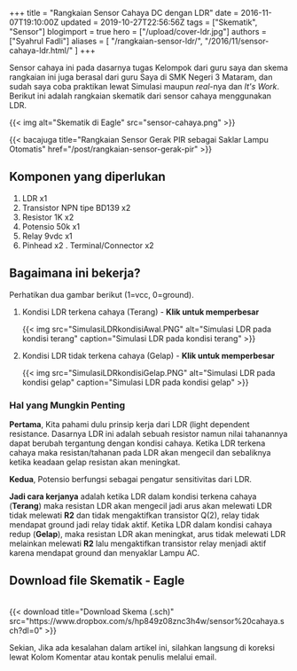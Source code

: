 +++
title = "Rangkaian Sensor Cahaya DC dengan LDR"
date = 2016-11-07T19:10:00Z
updated = 2019-10-27T22:56:56Z
tags = ["Skematik", "Sensor"]
blogimport = true 
hero = ["/upload/cover-ldr.jpg"]
authors = ["Syahrul Fadli"]
aliases = [
    "/rangkaian-sensor-ldr/",
    "/2016/11/sensor-cahaya-ldr.html/"
]
+++

Sensor cahaya ini pada dasarnya tugas Kelompok dari guru saya dan skema rangkaian ini juga berasal dari guru Saya di SMK Negeri 3 Mataram, dan sudah saya coba praktikan lewat Simulasi maupun <i>real</i>-nya dan <i>It's Work</i>. Berikut ini adalah rangkaian skematik dari sensor cahaya menggunakan LDR.

{{< img alt="Skematik di Eagle" src="sensor-cahaya.png" >}}

{{< bacajuga title="Rangkaian Sensor Gerak PIR sebagai Saklar Lampu Otomatis" href="/post/rangkaian-sensor-gerak-pir" >}}

## Komponen yang diperlukan
1. LDR x1
2. Transistor NPN tipe BD139 x2
3. Resistor 1K x2
4. Potensio 50k x1
5. Relay 9vdc x1
6. Pinhead x2
. Terminal/Connector x2

## Bagaimana ini bekerja?
Perhatikan dua gambar berikut (1=vcc, 0=ground).
1. Kondisi LDR terkena cahaya (Terang) - **Klik untuk memperbesar**
	
	{{< img src="SimulasiLDRkondisiAwal.PNG" alt="Simulasi LDR pada kondisi terang" caption="Simulasi LDR pada kondisi terang" >}}

2. Kondisi LDR tidak terkena cahaya (Gelap) - **Klik untuk memperbesar**
	
	{{< img src="SimulasiLDRkondisiGelap.PNG" alt="Simulasi LDR pada kondisi gelap" caption="Simulasi LDR pada kondisi gelap" >}}

### Hal yang Mungkin Penting
**Pertama**, Kita pahami dulu prinsip kerja dari LDR (light dependent resistance. Dasarnya LDR ini adalah sebuah resistor namun nilai tahanannya dapat berubah tergantung dengan kondisi cahaya. Ketika LDR terkena cahaya maka resistan/tahanan pada LDR akan mengecil dan sebaliknya ketika keadaan gelap resistan akan meningkat.

**Kedua**, Potensio berfungsi sebagai pengatur sensitivitas dari LDR.

**Jadi cara kerjanya** adalah ketika LDR dalam kondisi terkena cahaya (**Terang**) maka resistan LDR akan mengecil jadi arus akan melewati LDR tidak melewati **R2** dan tidak mengaktifkan transistor Q(2), relay tidak mendapat ground jadi relay tidak aktif. Ketika LDR dalam kondisi cahaya redup (**Gelap**), maka resistan LDR akan meningkat, arus tidak melewati LDR melainkan melewati **R2** lalu mengaktifkan transistor relay menjadi aktif karena mendapat ground dan menyaklar Lampu AC.  

## Download file Skematik - Eagle
</br>
{{< download title="Download Skema (.sch)" src="https://www.dropbox.com/s/hp849z08znc3h4w/sensor%20cahaya.sch?dl=0" >}}

Sekian, Jika ada kesalahan dalam artikel ini, silahkan langsung di koreksi lewat Kolom Komentar atau kontak penulis melalui email.
